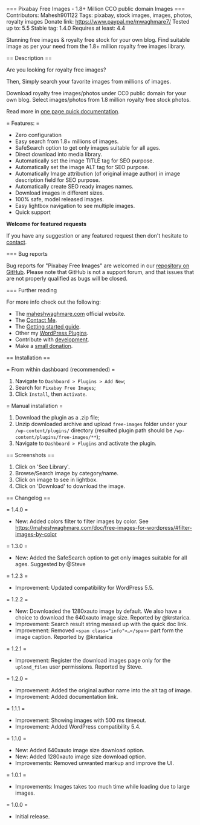 === Pixabay Free Images - 1.8+ Million CCO public domain Images ===
Contributors: Mahesh901122
Tags: pixabay, stock images, images, photos, royalty images
Donate link: https://www.paypal.me/mwaghmare7/
Tested up to: 5.5
Stable tag: 1.4.0
Requires at least: 4.4

Stunning free images & royalty free stock for your own blog. Find suitable image as per your need from the 1.8+ million royalty free images library.

== Description ==

Are you looking for royalty free images?

Then, Simply search your favorite images from millions of images.

Download royalty free images/photos under CC0 public domain for your own blog. Select images/photos from 1.8 million royalty free stock photos.

Read more in [one page quick documentation](https://maheshwaghmare.com/doc/free-images/).

= Features: =

- Zero configuration
- Easy search from 1.8+ millions of images.
- SafeSearch option to get only images suitable for all ages.
- Direct download into media library.
- Automatically set the image TITLE tag for SEO purpose.
- Automatically set the image ALT tag for SEO purpose.
- Automatically Image attribution (of original image author) in image description field for SEO purpose.
- Automatically create SEO ready images names.
- Download images in different sizes.
- 100% safe, model released images.
- Easy lightbox navigation to see multiple images.
- Quick support

**Welcome for featured requests**

If you have any suggestion or any featured request then don't hesitate to [contact](https://maheshwaghmare.com/say-hello/).

=== Bug reports

Bug reports for "Pixabay Free Images" are welcomed in our [repository on GitHub](https://github.com/maheshwaghmare/free-images/). Please note that GitHub is not a support forum, and that issues that are not properly qualified as bugs will be closed.

=== Further reading

For more info check out the following:

* The [maheshwaghmare.com](https://maheshwaghmare.com/) official website.
* The [Contact Me](https://maheshwaghmare.com/say-hello/).
* The [Getting started guide](https://maheshwaghmare.com/doc/free-images/).
* Other my [WordPress Plugins](https://wordpress.org/plugins/search/mahesh901122/).
* Contribute with [development](https://github.com/maheshwaghmare/free-images/).
* Make a [small donation](https://www.paypal.me/mwaghmare7/).

== Installation ==

= From within dashboard (recommended) =

1. Navigate to `Dashboard > Plugins > Add New`;
2. Search for `Pixabay Free Images`;
3. Click `Install`, then `Activate`.

= Manual installation =

1. Download the plugin as a .zip file;
2. Unzip downloaded archive and upload `free-images` folder under your `/wp-content/plugins/` directory (resulted plugin path should be `/wp-content/plugins/free-images/**`);
3. Navigate to `Dashboard > Plugins` and activate the plugin.

== Screenshots ==

1. Click on 'See Library'.
2. Browse/Search image by category/name.
3. Click on image to see in lightbox.
4. Click on 'Download' to download the image.

== Changelog ==

= 1.4.0 =
* New: Added colors filter to filter images by color. See https://maheshwaghmare.com/doc/free-images-for-wordpress/#filter-images-by-color

= 1.3.0 =
* New: Added the SafeSearch option to get only images suitable for all ages. Suggested by @Steve

= 1.2.3 =
* Improvement: Updated compatibility for WordPress 5.5.

= 1.2.2 =
* New: Downloaded the 1280xauto image by default. We also have a choice to download the 640xauto image size. Reported by @krstarica.
* Improvement: Search result string messed up with the quick doc link.
* Improvement: Removed `<span class="info">…</span>` part form the image caption. Reported by @krstarica

= 1.2.1 =
* Improvement: Register the download images page only for the `upload_files` user permissions. Reported by Steve.

= 1.2.0 =
* Improvement: Added the original author name into the alt tag of image.
* Improvement: Added documentation link.

= 1.1.1 =
* Improvement: Showing images with 500 ms timeout.
* Improvement: Added WordPress compatibility 5.4.

= 1.1.0 =
* New: Added 640xauto image size download option.
* New: Added 1280xauto image size download option.
* Improvements: Removed unwanted markup and improve the UI.

= 1.0.1 =
* Improvements: Images takes too much time while loading due to large images.

= 1.0.0 =
* Initial release.